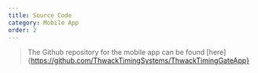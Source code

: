 ```yaml
---
title: Source Code
category: Mobile App
order: 2
---
```


> The Github repository for the mobile app can be found [here]{https://github.com/ThwackTimingSystems/ThwackTimingGateApp}
